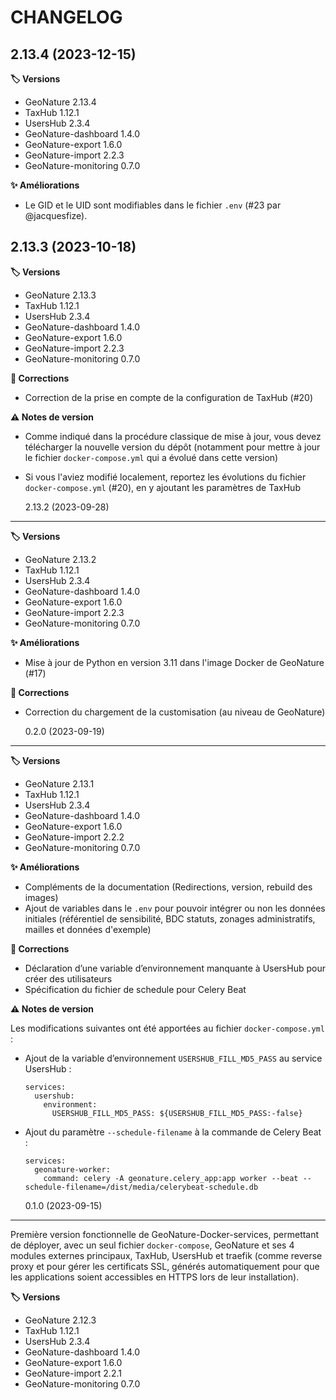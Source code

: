 # CHANGELOG

## 2.13.4 (2023-12-15)

**🏷️ Versions**

- GeoNature 2.13.4
- TaxHub 1.12.1
- UsersHub 2.3.4
- GeoNature-dashboard 1.4.0
- GeoNature-export 1.6.0
- GeoNature-import 2.2.3
- GeoNature-monitoring 0.7.0

**✨ Améliorations**

- Le GID et le UID sont modifiables dans le fichier `.env` (#23 par @jacquesfize).

## 2.13.3 (2023-10-18)

**🏷️ Versions**

- GeoNature 2.13.3
- TaxHub 1.12.1
- UsersHub 2.3.4
- GeoNature-dashboard 1.4.0
- GeoNature-export 1.6.0
- GeoNature-import 2.2.3
- GeoNature-monitoring 0.7.0

**🐛 Corrections**

- Correction de la prise en compte de la configuration de TaxHub (#20)

**⚠️ Notes de version**

- Comme indiqué dans la procédure classique de mise à jour, vous devez télécharger la nouvelle version du dépôt (notamment pour mettre à jour le fichier `docker-compose.yml` qui a évolué dans cette version)
- Si vous l'aviez modifié localement, reportez les évolutions du fichier `docker-compose.yml` (#20), en y ajoutant les paramètres de TaxHub

  2.13.2 (2023-09-28)

---

**🏷️ Versions**

- GeoNature 2.13.2
- TaxHub 1.12.1
- UsersHub 2.3.4
- GeoNature-dashboard 1.4.0
- GeoNature-export 1.6.0
- GeoNature-import 2.2.3
- GeoNature-monitoring 0.7.0

**✨ Améliorations**

- Mise à jour de Python en version 3.11 dans l'image Docker de GeoNature (#17)

**🐛 Corrections**

- Correction du chargement de la customisation (au niveau de GeoNature)

  0.2.0 (2023-09-19)

---

**🏷️ Versions**

- GeoNature 2.13.1
- TaxHub 1.12.1
- UsersHub 2.3.4
- GeoNature-dashboard 1.4.0
- GeoNature-export 1.6.0
- GeoNature-import 2.2.2
- GeoNature-monitoring 0.7.0

**✨ Améliorations**

- Compléments de la documentation (Redirections, version, rebuild des images)
- Ajout de variables dans le `.env` pour pouvoir intégrer ou non les données initiales (référentiel de sensibilité, BDC statuts, zonages administratifs, mailles et données d'exemple)

**🐛 Corrections**

- Déclaration d’une variable d’environnement manquante à UsersHub pour créer des utilisateurs
- Spécification du fichier de schedule pour Celery Beat

**⚠️ Notes de version**

Les modifications suivantes ont été apportées au fichier `docker-compose.yml` :

- Ajout de la variable d’environnement `USERSHUB_FILL_MD5_PASS` au service UsersHub :
  ```
  services:
    usershub:
      environment:
        USERSHUB_FILL_MD5_PASS: ${USERSHUB_FILL_MD5_PASS:-false}
  ```
- Ajout du paramètre `--schedule-filename` à la commande de Celery Beat :

  ```
  services:
    geonature-worker:
      command: celery -A geonature.celery_app:app worker --beat --schedule-filename=/dist/media/celerybeat-schedule.db
  ```

  0.1.0 (2023-09-15)

---

Première version fonctionnelle de GeoNature-Docker-services, permettant de déployer, avec un seul fichier `docker-compose`, GeoNature et ses 4 modules externes principaux, TaxHub, UsersHub et traefik (comme reverse proxy et pour gérer les certificats SSL, générés automatiquement pour que les applications soient accessibles en HTTPS lors de leur installation).

**🏷️ Versions**

- GeoNature 2.12.3
- TaxHub 1.12.1
- UsersHub 2.3.4
- GeoNature-dashboard 1.4.0
- GeoNature-export 1.6.0
- GeoNature-import 2.2.1
- GeoNature-monitoring 0.7.0
